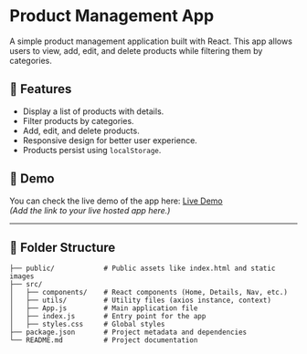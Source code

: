 # Product Management App

A simple product management application built with React. This app allows users to view, add, edit, and delete products while filtering them by categories.

## 🌟 Features

- Display a list of products with details.
- Filter products by categories.
- Add, edit, and delete products.
- Responsive design for better user experience.
- Products persist using `localStorage`.

## 🚀 Demo

You can check the live demo of the app here: [Live Demo](#)  
*(Add the link to your live hosted app here.)*

---

## 📂 Folder Structure

```plaintext
├── public/            # Public assets like index.html and static images
├── src/
│   ├── components/    # React components (Home, Details, Nav, etc.)
│   ├── utils/         # Utility files (axios instance, context)
│   ├── App.js         # Main application file
│   ├── index.js       # Entry point for the app
│   ├── styles.css     # Global styles
├── package.json       # Project metadata and dependencies
└── README.md          # Project documentation
